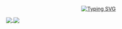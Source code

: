 
[<p align="center">![Typing SVG](https://readme-typing-svg.demolab.com?font=Fira+Code&pause=1000&color=1FF750&center=true&vCenter=true&width=435&lines=Hello+World+from+dimension+C-137)</p>](https://thomas-pegot.github.io)


<a href="https://github.com/thomas-pegot/esp32-motion">
  <img align="center" src="https://github-readme-stats.vercel.app/api/pin/?username=thomas-pegot&repo=esp32-motion&show_icons=true&theme=radical&bg_color=1F222E&title_color=1FF750&hide_border=true&icon_color=F8D866&show_icons=false" />
</a>
<a href="https://github.com/thomas-pegot/gpumeanshift">
  <img align="center" src="https://github-readme-stats.vercel.app/api/pin/?username=thomas-pegot&repo=gpumeanshift&show_icons=true&theme=radical&bg_color=1F222E&title_color=1FF750&hide_border=true&icon_color=F8D866&show_icons=false" />
</a>
